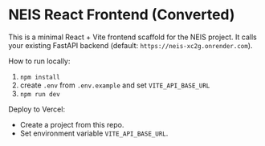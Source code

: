# NEIS React Frontend (Converted)

This is a minimal React + Vite frontend scaffold for the NEIS project.
It calls your existing FastAPI backend (default: `https://neis-xc2g.onrender.com`).

How to run locally:
1. `npm install`
2. create `.env` from `.env.example` and set `VITE_API_BASE_URL`
3. `npm run dev`

Deploy to Vercel:
- Create a project from this repo.
- Set environment variable `VITE_API_BASE_URL`.
